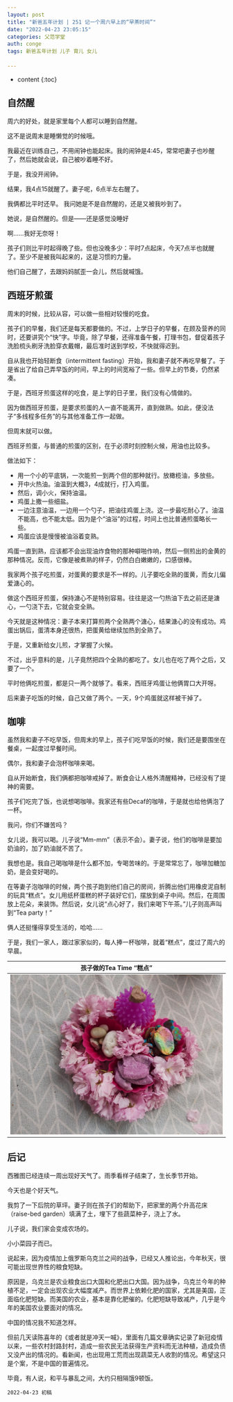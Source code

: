 ```yaml
---
layout: post
title: "新爸五年计划 | 251 记一个周六早上的“早茶时间”"
date: "2022-04-23 23:05:15"
categories: 父范学堂
auth: conge
tags: 新爸五年计划 儿子 育儿 女儿

---
```

* content
{:toc}

## 自然醒

周六的好处，就是家里每个人都可以睡到自然醒。

这不是说周末是睡懒觉的时候哦。

我最近在训练自己，不用闹钟也能起床。我的闹钟是4:45，常常吧妻子也吵醒了，然后她就会说，自己被吵着睡不好。

于是，我没开闹钟。

结果，我4点15就醒了。妻子呢，6点半左右醒了。

我俩都比平时还早。 我问她是不是自然醒的，还是又被我吵到了。

她说，是自然醒的。但是——还是感觉没睡好

啊……我好无奈呀！




孩子们则比平时起得晚了些。但也没晚多少：平时7点起床，今天7点半也就醒了。至少不是被我叫起来的，这是习惯的力量。

他们自己醒了，去跟妈妈腻歪一会儿，然后就喊饿。

## 西班牙煎蛋

周末的时候，比较从容，可以做一些相对较慢的吃食。

孩子们的早餐，我们还是每天都要做的。不过，上学日子的早餐，在顾及营养的同时，还要讲究个“快”字。毕竟，除了早餐，还得准备午餐，打理书包，督促着孩子洗脸梳头刷牙洗脸穿衣戴帽，最后准时送到学校，不快就得迟到。

自从我也开始轻断食（intermittent fasting）开始，我和妻子就不再吃早餐了。于是省出了给自己弄早饭的时间，早上的时间宽裕了一些。但早上的节奏，仍然紧凑。

于是，西班牙煎蛋这样的吃食，是上学的日子里，我们没有心情做的。

因为做西班牙煎蛋，是要求煎蛋的人一直不能离开，直到做熟。如此，便没法子“多线程多任务”的与其他准备工作一起做。

但周末就可以做。

西班牙煎蛋，与普通的煎蛋的区别，在于必须时刻控制火候，用油也比较多。

做法如下：

* 用一个小的平底锅，一次能煎一到两个但的那种就行。放橄榄油，多放些。
* 开中火热油。油温到大概3，4成就行，打入鸡蛋。
* 然后，调小火，保持油温。
* 鸡蛋上撒一些细盐。
* 一边注意油温，一边用一个勺子，把油往鸡蛋上浇。这一步最吃耐心了。油温不能高，也不能太低。因为是个“油浴”的过程，时间上也比普通煎蛋略长一些。
* 鸡蛋应该是慢慢被油浴着变熟。

鸡蛋一直到熟，应该都不会出现油炸食物的那种噼啪作响，然后一侧煎出的金黄的那种情况。反而，它像是被煮熟的样子，仍然白白嫩嫩的，口感很棒。

我家两个孩子吃煎蛋，对蛋黄的要求是不一样的。儿子要吃全熟的蛋黄，而女儿偏爱溏心的。

做这个西班牙煎蛋，保持溏心不是特别容易。往往是这一勺热油下去之前还是溏心，一勺浇下去，它就会变全熟。

今天就是这种情况：妻子本来打算煎两个全熟两个溏心，结果溏心的没有成功。鸡蛋出锅后，蛋清本身还很热，把蛋黄给继续加热到全熟了。

于是，又重新给女儿煎，才掌握了火候。

不过，出乎意料的是，儿子竟然把四个全熟的都吃了。女儿也在吃了两个之后，又要了一个。

平时他俩吃煎蛋，都是只一两个就够了。看来，西班牙鸡蛋让他俩胃口大开呀。

后来妻子吃饭的时候，自己又做了两个。一天，9个鸡蛋就这样被干掉了。

## 咖啡

虽然我和妻子不吃早饭，但周末的早上，孩子们吃早饭的时候，我们还是要围坐在餐桌，一起度过早餐时间。

偶尔，我和妻子会泡杯咖啡来喝。

自从开始断食，我们俩都把咖啡戒掉了。断食会让人格外清醒精神，已经没有了提神的需要。

孩子们吃完了饭，也说想喝咖啡。我家还有些Decaf的咖啡，于是就也给他俩泡了一杯。

我问，你们不嫌苦吗？

女儿说，我可以喝。儿子说“Mm-mm”（表示不会）。妻子说，他们的咖啡是要加奶油的，加了奶油就不苦了。

我想也是。我自己喝咖啡是什么都不加，专喝苦味的。于是常常忘了，咖啡加糖加奶，是会变好喝的。

在等妻子泡咖啡的时候，两个孩子跑到他们自己的房间，折腾出他们用橡皮泥自制的玩具“糕点”。女儿用纸杯蛋糕的杯子装好它们，摆放到桌子中间。然后，在周围放上花朵，来装饰。然后说，女儿说“点心好了，我们来喝下午茶。”儿子则高声叫到“Tea party！”

俩人还挺懂得享受生活的，哈哈……

于是，我们一家人，跟过家家似的，每人捧一杯咖啡，就着“糕点”，度过了周六的早晨。

|孩子做的Tea Time “糕点”|
|----|
| ![Tea time](/assets/images/父范学堂/20220423-tea-time.jpg)|

## 后记

西雅图已经连续一周出现好天气了。雨季看样子结束了，生长季节开始。

今天也是个好天气。

我剪了一下后院的草坪。妻子则在孩子们的帮助下，把家里的两个升高花床（raise-bed garden）填满了土，埋下了些蔬菜种子，浇上了水。

儿子说，我们家会变成农场的。

小小菜园子而已。

说起来，因为疫情加上俄罗斯乌克兰之间的战争，已经又人推论出，今年秋天，很可能出现世界性的粮食短缺。

原因是，乌克兰是农业粮食出口大国和化肥出口大国。因为战争，乌克兰今年的种植不足，一定会出现农业大幅度减产。而世界上依赖化肥的国家，尤其是美国，正面临化肥短缺。而美国的农业，基本是靠化肥催的。化肥短缺导致减产，几乎是今年的美国农业要面对的情况。

中国的情况我不知道怎样。

但前几天读陈喜年的《或者就是冲天一喊》，里面有几篇文章确实记录了新冠疫情以来，一些农村封路封村，造成一些农民无法获得生产资料而无法种植，造成负债又没产出的情况的。看新闻，也出现用工荒而出现蔬菜无人收割的情况。希望这只是个案，不是中国的普遍情况。

毕竟，有人说，和平与暴乱之间，大约只相隔饿9顿饭。

```
2022-04-23 初稿
```
